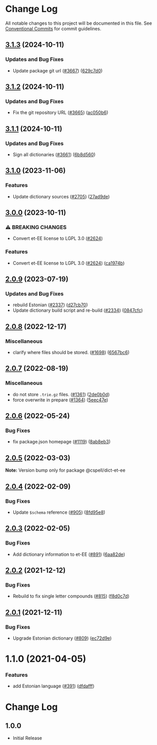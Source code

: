 # Change Log

All notable changes to this project will be documented in this file.
See [Conventional Commits](https://conventionalcommits.org) for commit guidelines.

## [3.1.3](https://github.com/streetsidesoftware/cspell-dicts/compare/@cspell/dict-et-ee@3.1.2...@cspell/dict-et-ee@3.1.3) (2024-10-11)


### Updates and Bug Fixes

* Update package git url ([#3667](https://github.com/streetsidesoftware/cspell-dicts/issues/3667)) ([629c7d0](https://github.com/streetsidesoftware/cspell-dicts/commit/629c7d0a5e1bacad1d3874b1f8372edc3494ef97))

## [3.1.2](https://github.com/streetsidesoftware/cspell-dicts/compare/@cspell/dict-et-ee@3.1.1...@cspell/dict-et-ee@3.1.2) (2024-10-11)


### Updates and Bug Fixes

* Fix the git repository URL ([#3665](https://github.com/streetsidesoftware/cspell-dicts/issues/3665)) ([ac050b6](https://github.com/streetsidesoftware/cspell-dicts/commit/ac050b697d57820109995e92fac5ccc32ced1723))

## [3.1.1](https://github.com/streetsidesoftware/cspell-dicts/compare/@cspell/dict-et-ee@3.1.0...@cspell/dict-et-ee@3.1.1) (2024-10-11)


### Updates and Bug Fixes

* Sign all dictionaries ([#3661](https://github.com/streetsidesoftware/cspell-dicts/issues/3661)) ([6b8d560](https://github.com/streetsidesoftware/cspell-dicts/commit/6b8d560cf51a593458ce42bca415859f872cfc97))

## [3.1.0](https://github.com/streetsidesoftware/cspell-dicts/compare/@cspell/dict-et-ee@3.0.0...@cspell/dict-et-ee@3.1.0) (2023-11-06)


### Features

* Update dictionary sources ([#2705](https://github.com/streetsidesoftware/cspell-dicts/issues/2705)) ([27ad9de](https://github.com/streetsidesoftware/cspell-dicts/commit/27ad9de120fc71bc1b9a2aacc4407c423aeee2fd))

## [3.0.0](https://github.com/streetsidesoftware/cspell-dicts/compare/@cspell/dict-et-ee@2.0.9...@cspell/dict-et-ee@3.0.0) (2023-10-11)


### ⚠ BREAKING CHANGES

* Convert et-EE license to LGPL 3.0 ([#2624](https://github.com/streetsidesoftware/cspell-dicts/issues/2624))

### Features

* Convert et-EE license to LGPL 3.0 ([#2624](https://github.com/streetsidesoftware/cspell-dicts/issues/2624)) ([ca1974b](https://github.com/streetsidesoftware/cspell-dicts/commit/ca1974b547648e7c85ce4aba22a1f008bd23c8f9))

## [2.0.9](https://github.com/streetsidesoftware/cspell-dicts/compare/@cspell/dict-et-ee@2.0.8...@cspell/dict-et-ee@2.0.9) (2023-07-19)


### Updates and Bug Fixes

* rebuild Estonian ([#2337](https://github.com/streetsidesoftware/cspell-dicts/issues/2337)) ([d27cb70](https://github.com/streetsidesoftware/cspell-dicts/commit/d27cb70927043e51c964edd85e21589d876add68))
* Update dictionary build script and re-build ([#2334](https://github.com/streetsidesoftware/cspell-dicts/issues/2334)) ([0847cfc](https://github.com/streetsidesoftware/cspell-dicts/commit/0847cfc9623018940e7761e08eeba0ec7c0a320e))

## [2.0.8](https://github.com/streetsidesoftware/cspell-dicts/compare/@cspell/dict-et-ee@2.0.7...@cspell/dict-et-ee@2.0.8) (2022-12-17)


### Miscellaneous

* clarify where files should be stored. ([#1698](https://github.com/streetsidesoftware/cspell-dicts/issues/1698)) ([6567bc6](https://github.com/streetsidesoftware/cspell-dicts/commit/6567bc62130404cb32945bdcc3bf07316c839396))

## [2.0.7](https://github.com/streetsidesoftware/cspell-dicts/compare/@cspell/dict-et-ee@2.0.6...@cspell/dict-et-ee@2.0.7) (2022-08-19)


### Miscellaneous

* do not store `.trie.gz` files. ([#1361](https://github.com/streetsidesoftware/cspell-dicts/issues/1361)) ([2de0b0d](https://github.com/streetsidesoftware/cspell-dicts/commit/2de0b0df4b8addfd69e2e6899c05f8b502799b7c))
* force overwrite in prepare ([#1364](https://github.com/streetsidesoftware/cspell-dicts/issues/1364)) ([5eec47e](https://github.com/streetsidesoftware/cspell-dicts/commit/5eec47e223f1dd6370fcbc3c1b6b0361c92bbddf))

## [2.0.6](https://github.com/streetsidesoftware/cspell-dicts/compare/@cspell/dict-et-ee@2.0.5...@cspell/dict-et-ee@2.0.6) (2022-05-24)


### Bug Fixes

* fix package.json homepage ([#1119](https://github.com/streetsidesoftware/cspell-dicts/issues/1119)) ([8ab8eb3](https://github.com/streetsidesoftware/cspell-dicts/commit/8ab8eb3733b7b9c783b5d93fdeff4d4ca739e8f4))





## [2.0.5](https://github.com/streetsidesoftware/cspell-dicts/compare/@cspell/dict-et-ee@2.0.4...@cspell/dict-et-ee@2.0.5) (2022-03-03)

**Note:** Version bump only for package @cspell/dict-et-ee





## [2.0.4](https://github.com/streetsidesoftware/cspell-dicts/compare/@cspell/dict-et-ee@2.0.3...@cspell/dict-et-ee@2.0.4) (2022-02-09)


### Bug Fixes

* Update `$schema` reference ([#905](https://github.com/streetsidesoftware/cspell-dicts/issues/905)) ([8fd95e8](https://github.com/streetsidesoftware/cspell-dicts/commit/8fd95e855f8830607b115089bf88dd7fcc7984e4))





## [2.0.3](https://github.com/streetsidesoftware/cspell-dicts/compare/@cspell/dict-et-ee@2.0.2...@cspell/dict-et-ee@2.0.3) (2022-02-05)


### Bug Fixes

* Add dictionary information to et-EE ([#891](https://github.com/streetsidesoftware/cspell-dicts/issues/891)) ([6aa82de](https://github.com/streetsidesoftware/cspell-dicts/commit/6aa82de224a5c4d2bc8cc576d53ce4ad71eaae9c))





## [2.0.2](https://github.com/streetsidesoftware/cspell-dicts/compare/@cspell/dict-et-ee@2.0.1...@cspell/dict-et-ee@2.0.2) (2021-12-12)


### Bug Fixes

* Rebuild to fix single letter compounds ([#815](https://github.com/streetsidesoftware/cspell-dicts/issues/815)) ([f8d0c7d](https://github.com/streetsidesoftware/cspell-dicts/commit/f8d0c7d5d66a00c19bcde2fd310b1eb3bdbd8396))





## [2.0.1](https://github.com/streetsidesoftware/cspell-dicts/compare/@cspell/dict-et-ee@1.1.0...@cspell/dict-et-ee@2.0.1) (2021-12-11)


### Bug Fixes

* Upgrade Estonian dictionary ([#809](https://github.com/streetsidesoftware/cspell-dicts/issues/809)) ([ec72d9e](https://github.com/streetsidesoftware/cspell-dicts/commit/ec72d9e8600d2c386e6177df4797492ece2524e3))





# 1.1.0 (2021-04-05)


### Features

* add Estonian language ([#391](https://github.com/streetsidesoftware/cspell-dicts/issues/391)) ([dfdafff](https://github.com/streetsidesoftware/cspell-dicts/commit/dfdafff34f8a213433571e767addf55ca0f59303))





# Change Log

## 1.0.0

- Initial Release

